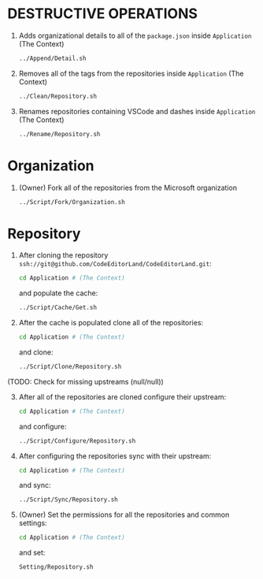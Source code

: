 # DESTRUCTIVE OPERATIONS

1. Adds organizational details to all of the `package.json` inside `Application`
   (The Context)

    ```bash
    ../Append/Detail.sh
    ```

2. Removes all of the tags from the repositories inside `Application` (The
   Context)

    ```bash
    ../Clean/Repository.sh
    ```

3. Renames repositories containing VSCode and dashes inside `Application` (The
   Context)

    ```bash
    ../Rename/Repository.sh
    ```

# Organization

1. (Owner) Fork all of the repositories from the Microsoft organization

    ```bash
    ../Script/Fork/Organization.sh
    ```

# Repository

1. After cloning the repository
   `ssh://git@github.com/CodeEditorLand/CodeEditorLand.git`:

    ```bash
    cd Application # (The Context)
    ```

    and populate the cache:

    ```bash
    ../Script/Cache/Get.sh
    ```

2. After the cache is populated clone all of the repositories:

    ```bash
    cd Application # (The Context)
    ```

    and clone:

    ```bash
    ../Script/Clone/Repository.sh
    ```

(TODO: Check for missing upstreams (null/null))

3. After all of the repositories are cloned configure their upstream:

    ```bash
    cd Application # (The Context)
    ```

    and configure:

    ```bash
    ../Script/Configure/Repository.sh
    ```

4. After configuring the repositories sync with their upstream:

    ```bash
    cd Application # (The Context)
    ```

    and sync:

    ```bash
    ../Script/Sync/Repository.sh
    ```

5. (Owner) Set the permissions for all the repositories and common settings:

    ```bash
    cd Application # (The Context)
    ```

    and set:

    ```bash
    Setting/Repository.sh
    ```
